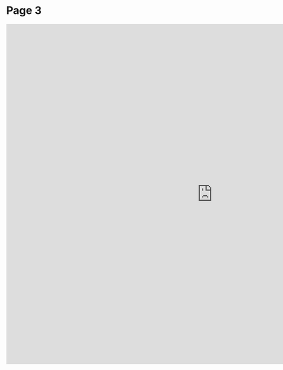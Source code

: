 <h1>Page 3</h1>
<iframe src="https://h5p.org/h5p/embed/655280" width="1090" height="900" frameborder="0" allowfullscreen="allowfullscreen"></iframe><script src="https://h5p.org/sites/all/modules/h5p/library/js/h5p-resizer.js" charset="UTF-8"></script>
